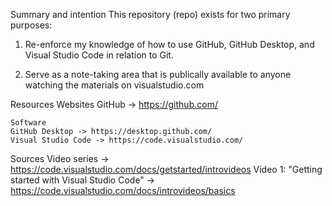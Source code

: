 Summary and intention
This repository (repo) exists for two primary purposes:
1) Re-enforce my knowledge of how to use GitHub, GitHub Desktop, and Visual Studio Code in relation to Git.

2) Serve as a note-taking area that is publically available to anyone watching the materials on visualstudio.com

Resources
    Websites
    GitHub -> https://github.com/

    Software
    GitHub Desktop -> https://desktop.github.com/
    Visual Studio Code -> https://code.visualstudio.com/

Sources
Video series -> https://code.visualstudio.com/docs/getstarted/introvideos
Video 1: "Getting started with Visual Studio Code" -> https://code.visualstudio.com/docs/introvideos/basics